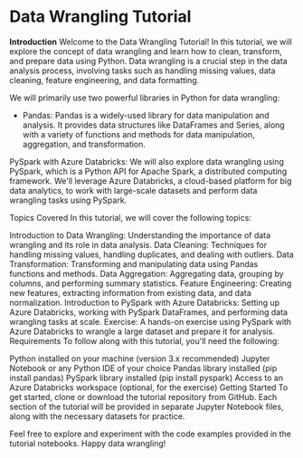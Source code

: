 # Data Wrangling Tutorial
**Introduction**
Welcome to the Data Wrangling Tutorial! In this tutorial, we will explore the concept of data wrangling and learn how to clean, transform, and prepare data using Python. Data wrangling is a crucial step in the data analysis process, involving tasks such as handling missing values, data cleaning, feature engineering, and data formatting.

We will primarily use two powerful libraries in Python for data wrangling:
  - Pandas: Pandas is a widely-used library for data manipulation and analysis. It provides data structures like DataFrames and Series, along with a variety of functions and methods for data manipulation, aggregation, and transformation.

PySpark with Azure Databricks: We will also explore data wrangling using PySpark, which is a Python API for Apache Spark, a distributed computing framework. We'll leverage Azure Databricks, a cloud-based platform for big data analytics, to work with large-scale datasets and perform data wrangling tasks using PySpark.

Topics Covered
In this tutorial, we will cover the following topics:

Introduction to Data Wrangling: Understanding the importance of data wrangling and its role in data analysis.
Data Cleaning: Techniques for handling missing values, handling duplicates, and dealing with outliers.
Data Transformation: Transforming and manipulating data using Pandas functions and methods.
Data Aggregation: Aggregating data, grouping by columns, and performing summary statistics.
Feature Engineering: Creating new features, extracting information from existing data, and data normalization.
Introduction to PySpark with Azure Databricks: Setting up Azure Databricks, working with PySpark DataFrames, and performing data wrangling tasks at scale.
Exercise: A hands-on exercise using PySpark with Azure Databricks to wrangle a large dataset and prepare it for analysis.
Requirements
To follow along with this tutorial, you'll need the following:

Python installed on your machine (version 3.x recommended)
Jupyter Notebook or any Python IDE of your choice
Pandas library installed (pip install pandas)
PySpark library installed (pip install pyspark)
Access to an Azure Databricks workspace (optional, for the exercise)
Getting Started
To get started, clone or download the tutorial repository from GitHub. Each section of the tutorial will be provided in separate Jupyter Notebook files, along with the necessary datasets for practice.

Feel free to explore and experiment with the code examples provided in the tutorial notebooks. Happy data wrangling!
